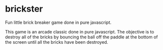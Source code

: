 # brickster
Fun little brick breaker game done in pure javascript.

This game is an arcade classic done in pure javascript. The objective is to destroy all of the bricks by bouncing the ball
off the paddle at the bottom of the screen until all the bricks have been destroyed.
